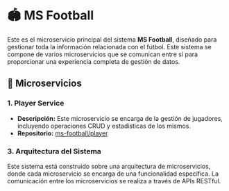 # 🏟️ MS Football

Este es el microservicio principal del sistema **MS Football**, diseñado para gestionar toda la información relacionada con el fútbol. Este sistema se compone de varios microservicios que se comunican entre sí para proporcionar una experiencia completa de gestión de datos.

## 🚀 Microservicios

### 1. Player Service

- **Descripción:** Este microservicio se encarga de la gestión de jugadores, incluyendo operaciones CRUD y estadísticas de los mismos.
- **Repositorio:** [ms-football/player](https://github.com/pabalvrz/ms-football/tree/player)

### 3. Arquitectura del Sistema

Este sistema está construido sobre una arquitectura de microservicios, donde cada microservicio se encarga de una funcionalidad específica. La comunicación entre los microservicios se realiza a través de APIs RESTful.

